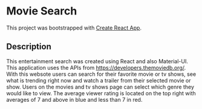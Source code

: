 # Movie Search

This project was bootstrapped with [Create React App](https://github.com/facebook/create-react-app).

## Description
This entertainment search was created using React and also Material-UI. This application uses the APIs from https://developers.themoviedb.org/. With this websote users can search for their favorite movie or tv shows, see what is trending right now and watch a trailer from their selected movie or show. Users on the movies and tv shows page can select which genre they would like to view. The average viewer rating is located on the top right with averages of 7 and above in blue and less than 7 in red.
